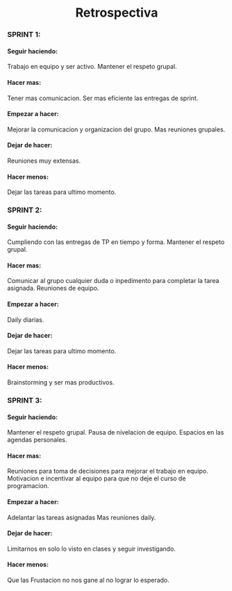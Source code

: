 <h1 align="center">Retrospectiva</h1>

<h3>SPRINT 1:</h3>


<h4>Seguir haciendo:</h4>  

<p>Trabajo en equipo y ser activo.
Mantener el respeto grupal.</p>


<h4>Hacer mas:</h4>

<p>Tener mas comunicacion.
Ser mas eficiente las entregas de sprint.</p>


<h4>Empezar a hacer:</h4> 

<p>Mejorar la comunicacion y organizacion del grupo.
Mas reuniones grupales.</p>


<h4>Dejar de hacer:</h4> 

<p>Reuniones muy extensas.</p>


<h4>Hacer menos:</h4> 

<p>Dejar las tareas para ultimo momento.</p>



<h3>SPRINT 2:</h3>


<h4>Seguir haciendo:</h4> 

<p>Cumpliendo con las entregas de TP en tiempo y forma.
Mantener el respeto grupal.</p>  


<h4>Hacer mas:</h4>

<p>Comunicar al grupo cualquier duda o inpedimento para completar la tarea asignada.
Reuniones de equipo.</p>


<h4>Empezar a hacer:</h4> 

<p>Daily diarias.</p>


<h4>Dejar de hacer:</h4> 

<p>Dejar las tareas para ultimo momento.</p>


<h4>Hacer menos:</h4>

<p>Brainstorming y ser mas productivos.</p>



<h3>SPRINT 3:</h3>

<h4>Seguir haciendo:</h4> 

<p>Mantener el respeto grupal.
Pausa de nivelacion de equipo.
Espacios en las agendas personales.</p>


<h4>Hacer mas:</h4>  

<p>Reuniones para toma de decisiones para mejorar el trabajo en equipo.
Motivacion e incentivar al equipo para que no deje el curso de programacion.</p>


<h4>Empezar a hacer:</h4> 

<p>Adelantar las tareas asignadas
Mas reuniones daily.</p>


<h4>Dejar de hacer:</h4>

<p>Limitarnos en solo lo visto en clases y seguir investigando.</p>


<h4>Hacer menos:</h4>

<p>Que las Frustacion no nos gane al no lograr lo esperado.</p>




